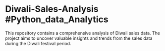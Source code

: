 # Diwali-Sales-Analysis #Python_data_Analytics
This repository contains a comprehensive analysis of Diwali sales data. The project aims to uncover valuable insights and trends from the sales data during the Diwali festival period.
